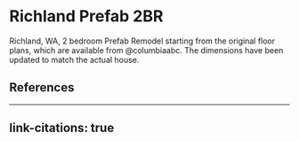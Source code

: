 # Richland Prefab 2BR

Richland, WA, 2 bedroom Prefab Remodel starting from the original floor plans,
which are available from @columbiaabc. The dimensions have been updated to
match the actual house.

## References

<!--
pandoc  --to="html" --output="README.html" --standalone
        --bibliography="biblio.bib"
        --bibliography="biblio.bib" --csl="ieee.csl" "README.md"
-->

---
link-citations: true
---
